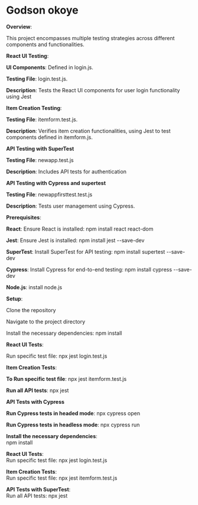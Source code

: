 # Godson okoye  

**Overview**:   

This project encompasses multiple testing strategies across different components and functionalities.  

**React UI Testing**:  

**UI Components**: Defined in login.js.  

 **Testing File**: login.test.js.  
 
 **Description**: Tests the React UI components for user login functionality using Jest  
 
**Item Creation Testing**:   

 **Testing File**: itemform.test.js.  
 
 **Description**: Verifies item creation functionalities, using Jest to test components defined in itemform.js.  
 
 **API Testing with SuperTest**  
 
 **Testing File**: newapp.test.js  
 
 **Description**: Includes API tests for authentication  
 
 **API Testing with Cypress and supertest**  
 
 **Testing File**: newappfirsttest.test.js  
 
 **Description**: Tests user management using Cypress.  
 
 **Prerequisites**:  
 
 **React**: Ensure React is installed: npm install react react-dom  
 
 **Jest**: Ensure Jest is installed: npm install jest --save-dev  
 
 **SuperTest**: Install SuperTest for API testing: npm install supertest --save-dev  
 
 **Cypress**: Install Cypress for end-to-end testing: npm install cypress --save-dev  
 
 **Node.js**: install node.js  
 
 **Setup**:  
 
 Clone the repository  
 
 Navigate to the project directory  
 
 Install the necessary dependencies: npm install  
 
 **React UI Tests**:  
 
  Run specific test file: npx jest login.test.js  
  
  **Item Creation Tests**:  
  
  **To Run specific test file**: npx jest itemform.test.js    
   
   **Run all API tests**: npx jest  
   
   **API Tests with Cypress**  
   
   **Run Cypress tests in headed mode**: npx cypress open  
   
   **Run Cypress tests in headless mode**: npx cypress run  
   
**Install the necessary dependencies**:  
npm install  

**React UI Tests**:  
Run specific test file: npx jest login.test.js  

**Item Creation Tests**:  
Run specific test file: npx jest itemform.test.js  

**API Tests with SuperTest**:   
Run all API tests: npx jest  

